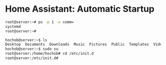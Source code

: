 # Home Assistant: Automatic Startup

```sh
root@server:~# ps -p 1 -o comm=
systemd
root@server:~# 
```

```sh
hochob@server:~$ ls
Desktop  Documents  Downloads  Music  Pictures  Public  Templates  Videos
hochob@server:~$ sudo su
root@server:/home/hochob# cd /etc/init.d
root@server:/etc/init.d# 
```